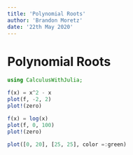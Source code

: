 ```yaml
---
title: 'Polynomial Roots'
author: 'Brandon Moretz'
date: '22th May 2020'
---  
```

  
  
#  Polynomial Roots
  
  
```julia
using CalculusWithJulia;
```
  
```julia
f(x) = x^2 - x
plot(f, -2, 2)
plot!(zero)
```
  
```julia
f(x) = log(x)
plot(f, 0, 100)
plot!(zero)
  
plot([0, 20], [25, 25], color =:green)
```
  